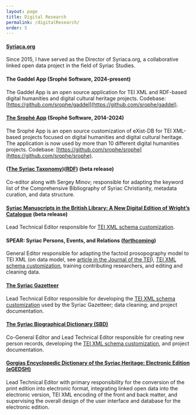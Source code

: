 ```yaml
---
layout: page
title: Digital Research
permalink: /digitalResearch/
order: 5
---
```


#### [Syriaca.org](http://syriaca.org)
Since 2015, I have served as the Director of Syriaca.org, a collaborative linked open data project in the field of Syriac Studies.


#### The Gaddel App (Srophé Software, 2024-present)
The Gaddel App is an open source application for TEI XML and RDF-based digital humanities and digital cultural heritage projects. 
Codebase: [https://github.com/srophe/gaddel](https://github.com/srophe/gaddel).


#### [The Srophé App](https://srophe.app/) (Srophé Software, 2014-2024)
The Srophé App is an open source customization of eXist-DB for TEI XML-based projects focused on digital humanities and 
digital cultural heritage. The application is now used by more than 10 different digital humanities projects.
Codebase: [https://github.com/srophe/srophe](https://github.com/srophe/srophe).


#### ([The Syriac Taxonomy](https://d2iy9xuv4su69v.cloudfront.net/taxonomy/index.html))([RDF](https://raw.githubusercontent.com/srophe/syriaca-data/refs/heads/development/data/taxonomy/taxonomy.rdf))  (beta release)
Co-editor along with Sergey Minov; responsible for adapting the keyword list of 
the Comprehensive Bibliography of Syriac Christianity, metadata curation, and data structure. 


#### [Syriac Manuscripts in the British Library: A New Digital Edition of Wright’s Catalogue](https://bl.syriac.uk/index.html) (beta release)
Lead Technical Editor responsible for 
[TEI XML schema customization](https://github.com/srophe/britishLibrary/tree/main/documentation/schema).


#### SPEAR: Syriac Persons, Events, and Relations ([forthcoming](https://d2iy9xuv4su69v.cloudfront.net/spear/index.html))  
General Editor responsible for adapting the factoid prosopography model to TEI XML 
(on data model, see [article in the Journal of the TEI](https://journals.openedition.org/jtei/3979)), 
[TEI XML schema customization](https://github.com/srophe/spear/tree/main/documentation/Schema), training 
contributing researchers, and editing and cleaning data. 


#### [The Syriac Gazetteer](http://syriaca.org/geo)
Lead Technical Editor responsible for developing 
the [TEI XML schema customization](https://github.com/srophe/syriaca/tree/main/documentation/schemas) used 
by the Syriac Gazetteer; data cleaning; and project documentation.


#### [The Syriac Biographical Dictionary (SBD)](http://syriaca.org/persons)  
Co-General Editor and Lead Technical Editor responsible for creating new person records, 
developing the [TEI XML schema customization](https://github.com/srophe/syriaca/tree/main/documentation/schemas), 
and project documentation.  
  
  
#### [Gorgias Encyclopedic Dictionary of the Syriac Heritage: Electronic Edition (eGEDSH)](https://gedsh.bethmardutho.org/)  
Lead Technical Editor with primary responsibility for the conversion of the print edition into electronic format, 
integrating linked open data into the electronic version, TEI XML encoding of the front and back matter, 
and supervising the overall design of the user interface and database for the electronic edition.  
  


[jekyll-organization]: https://github.com/jekyll

